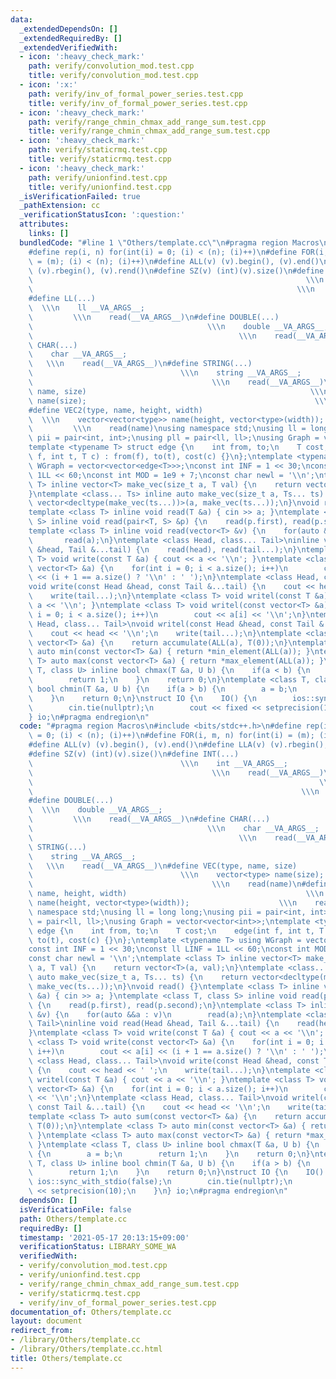 ```yaml
---
data:
  _extendedDependsOn: []
  _extendedRequiredBy: []
  _extendedVerifiedWith:
  - icon: ':heavy_check_mark:'
    path: verify/convolution_mod.test.cpp
    title: verify/convolution_mod.test.cpp
  - icon: ':x:'
    path: verify/inv_of_formal_power_series.test.cpp
    title: verify/inv_of_formal_power_series.test.cpp
  - icon: ':heavy_check_mark:'
    path: verify/range_chmin_chmax_add_range_sum.test.cpp
    title: verify/range_chmin_chmax_add_range_sum.test.cpp
  - icon: ':heavy_check_mark:'
    path: verify/staticrmq.test.cpp
    title: verify/staticrmq.test.cpp
  - icon: ':heavy_check_mark:'
    path: verify/unionfind.test.cpp
    title: verify/unionfind.test.cpp
  _isVerificationFailed: true
  _pathExtension: cc
  _verificationStatusIcon: ':question:'
  attributes:
    links: []
  bundledCode: "#line 1 \"Others/template.cc\"\n#pragma region Macros\n#include <bits/stdc++.h>\n\
    #define rep(i, n) for(int(i) = 0; (i) < (n); (i)++)\n#define FOR(i, m, n) for(int(i)\
    \ = (m); (i) < (n); (i)++)\n#define ALL(v) (v).begin(), (v).end()\n#define LLA(v)\
    \ (v).rbegin(), (v).rend()\n#define SZ(v) (int)(v).size()\n#define INT(...)  \
    \                                                             \\\n    int __VA_ARGS__;\
    \                                                           \\\n    read(__VA_ARGS__)\n\
    #define LL(...)                                                              \
    \  \\\n    ll __VA_ARGS__;                                                   \
    \         \\\n    read(__VA_ARGS__)\n#define DOUBLE(...)                     \
    \                                       \\\n    double __VA_ARGS__;          \
    \                                              \\\n    read(__VA_ARGS__)\n#define\
    \ CHAR(...)                                                              \\\n\
    \    char __VA_ARGS__;                                                       \
    \   \\\n    read(__VA_ARGS__)\n#define STRING(...)                           \
    \                                 \\\n    string __VA_ARGS__;                \
    \                                        \\\n    read(__VA_ARGS__)\n#define VEC(type,\
    \ name, size)                                                  \\\n    vector<type>\
    \ name(size);                                                   \\\n    read(name)\n\
    #define VEC2(type, name, height, width)                                      \
    \  \\\n    vector<vector<type>> name(height, vector<type>(width));           \
    \         \\\n    read(name)\nusing namespace std;\nusing ll = long long;\nusing\
    \ pii = pair<int, int>;\nusing pll = pair<ll, ll>;\nusing Graph = vector<vector<int>>;\n\
    template <typename T> struct edge {\n    int from, to;\n    T cost;\n    edge(int\
    \ f, int t, T c) : from(f), to(t), cost(c) {}\n};\ntemplate <typename T> using\
    \ WGraph = vector<vector<edge<T>>>;\nconst int INF = 1 << 30;\nconst ll LINF =\
    \ 1LL << 60;\nconst int MOD = 1e9 + 7;\nconst char newl = '\\n';\ntemplate <class\
    \ T> inline vector<T> make_vec(size_t a, T val) {\n    return vector<T>(a, val);\n\
    }\ntemplate <class... Ts> inline auto make_vec(size_t a, Ts... ts) {\n    return\
    \ vector<decltype(make_vec(ts...))>(a, make_vec(ts...));\n}\nvoid read() {}\n\
    template <class T> inline void read(T &a) { cin >> a; }\ntemplate <class T, class\
    \ S> inline void read(pair<T, S> &p) {\n    read(p.first), read(p.second);\n}\n\
    template <class T> inline void read(vector<T> &v) {\n    for(auto &&a : v)\n \
    \       read(a);\n}\ntemplate <class Head, class... Tail>\ninline void read(Head\
    \ &head, Tail &...tail) {\n    read(head), read(tail...);\n}\ntemplate <class\
    \ T> void write(const T &a) { cout << a << '\\n'; }\ntemplate <class T> void write(const\
    \ vector<T> &a) {\n    for(int i = 0; i < a.size(); i++)\n        cout << a[i]\
    \ << (i + 1 == a.size() ? '\\n' : ' ');\n}\ntemplate <class Head, class... Tail>\n\
    void write(const Head &head, const Tail &...tail) {\n    cout << head << ' ';\n\
    \    write(tail...);\n}\ntemplate <class T> void writel(const T &a) { cout <<\
    \ a << '\\n'; }\ntemplate <class T> void writel(const vector<T> &a) {\n    for(int\
    \ i = 0; i < a.size(); i++)\n        cout << a[i] << '\\n';\n}\ntemplate <class\
    \ Head, class... Tail>\nvoid writel(const Head &head, const Tail &...tail) {\n\
    \    cout << head << '\\n';\n    write(tail...);\n}\ntemplate <class T> auto sum(const\
    \ vector<T> &a) {\n    return accumulate(ALL(a), T(0));\n}\ntemplate <class T>\
    \ auto min(const vector<T> &a) { return *min_element(ALL(a)); }\ntemplate <class\
    \ T> auto max(const vector<T> &a) { return *max_element(ALL(a)); }\ntemplate <class\
    \ T, class U> inline bool chmax(T &a, U b) {\n    if(a < b) {\n        a = b;\n\
    \        return 1;\n    }\n    return 0;\n}\ntemplate <class T, class U> inline\
    \ bool chmin(T &a, U b) {\n    if(a > b) {\n        a = b;\n        return 1;\n\
    \    }\n    return 0;\n}\nstruct IO {\n    IO() {\n        ios::sync_with_stdio(false);\n\
    \        cin.tie(nullptr);\n        cout << fixed << setprecision(10);\n    }\n\
    } io;\n#pragma endregion\n"
  code: "#pragma region Macros\n#include <bits/stdc++.h>\n#define rep(i, n) for(int(i)\
    \ = 0; (i) < (n); (i)++)\n#define FOR(i, m, n) for(int(i) = (m); (i) < (n); (i)++)\n\
    #define ALL(v) (v).begin(), (v).end()\n#define LLA(v) (v).rbegin(), (v).rend()\n\
    #define SZ(v) (int)(v).size()\n#define INT(...)                              \
    \                                 \\\n    int __VA_ARGS__;                   \
    \                                        \\\n    read(__VA_ARGS__)\n#define LL(...)\
    \                                                                \\\n    ll __VA_ARGS__;\
    \                                                            \\\n    read(__VA_ARGS__)\n\
    #define DOUBLE(...)                                                          \
    \  \\\n    double __VA_ARGS__;                                               \
    \         \\\n    read(__VA_ARGS__)\n#define CHAR(...)                       \
    \                                       \\\n    char __VA_ARGS__;            \
    \                                              \\\n    read(__VA_ARGS__)\n#define\
    \ STRING(...)                                                            \\\n\
    \    string __VA_ARGS__;                                                     \
    \   \\\n    read(__VA_ARGS__)\n#define VEC(type, name, size)                 \
    \                                 \\\n    vector<type> name(size);           \
    \                                        \\\n    read(name)\n#define VEC2(type,\
    \ name, height, width)                                        \\\n    vector<vector<type>>\
    \ name(height, vector<type>(width));                    \\\n    read(name)\nusing\
    \ namespace std;\nusing ll = long long;\nusing pii = pair<int, int>;\nusing pll\
    \ = pair<ll, ll>;\nusing Graph = vector<vector<int>>;\ntemplate <typename T> struct\
    \ edge {\n    int from, to;\n    T cost;\n    edge(int f, int t, T c) : from(f),\
    \ to(t), cost(c) {}\n};\ntemplate <typename T> using WGraph = vector<vector<edge<T>>>;\n\
    const int INF = 1 << 30;\nconst ll LINF = 1LL << 60;\nconst int MOD = 1e9 + 7;\n\
    const char newl = '\\n';\ntemplate <class T> inline vector<T> make_vec(size_t\
    \ a, T val) {\n    return vector<T>(a, val);\n}\ntemplate <class... Ts> inline\
    \ auto make_vec(size_t a, Ts... ts) {\n    return vector<decltype(make_vec(ts...))>(a,\
    \ make_vec(ts...));\n}\nvoid read() {}\ntemplate <class T> inline void read(T\
    \ &a) { cin >> a; }\ntemplate <class T, class S> inline void read(pair<T, S> &p)\
    \ {\n    read(p.first), read(p.second);\n}\ntemplate <class T> inline void read(vector<T>\
    \ &v) {\n    for(auto &&a : v)\n        read(a);\n}\ntemplate <class Head, class...\
    \ Tail>\ninline void read(Head &head, Tail &...tail) {\n    read(head), read(tail...);\n\
    }\ntemplate <class T> void write(const T &a) { cout << a << '\\n'; }\ntemplate\
    \ <class T> void write(const vector<T> &a) {\n    for(int i = 0; i < a.size();\
    \ i++)\n        cout << a[i] << (i + 1 == a.size() ? '\\n' : ' ');\n}\ntemplate\
    \ <class Head, class... Tail>\nvoid write(const Head &head, const Tail &...tail)\
    \ {\n    cout << head << ' ';\n    write(tail...);\n}\ntemplate <class T> void\
    \ writel(const T &a) { cout << a << '\\n'; }\ntemplate <class T> void writel(const\
    \ vector<T> &a) {\n    for(int i = 0; i < a.size(); i++)\n        cout << a[i]\
    \ << '\\n';\n}\ntemplate <class Head, class... Tail>\nvoid writel(const Head &head,\
    \ const Tail &...tail) {\n    cout << head << '\\n';\n    write(tail...);\n}\n\
    template <class T> auto sum(const vector<T> &a) {\n    return accumulate(ALL(a),\
    \ T(0));\n}\ntemplate <class T> auto min(const vector<T> &a) { return *min_element(ALL(a));\
    \ }\ntemplate <class T> auto max(const vector<T> &a) { return *max_element(ALL(a));\
    \ }\ntemplate <class T, class U> inline bool chmax(T &a, U b) {\n    if(a < b)\
    \ {\n        a = b;\n        return 1;\n    }\n    return 0;\n}\ntemplate <class\
    \ T, class U> inline bool chmin(T &a, U b) {\n    if(a > b) {\n        a = b;\n\
    \        return 1;\n    }\n    return 0;\n}\nstruct IO {\n    IO() {\n       \
    \ ios::sync_with_stdio(false);\n        cin.tie(nullptr);\n        cout << fixed\
    \ << setprecision(10);\n    }\n} io;\n#pragma endregion\n"
  dependsOn: []
  isVerificationFile: false
  path: Others/template.cc
  requiredBy: []
  timestamp: '2021-05-17 20:13:15+09:00'
  verificationStatus: LIBRARY_SOME_WA
  verifiedWith:
  - verify/convolution_mod.test.cpp
  - verify/unionfind.test.cpp
  - verify/range_chmin_chmax_add_range_sum.test.cpp
  - verify/staticrmq.test.cpp
  - verify/inv_of_formal_power_series.test.cpp
documentation_of: Others/template.cc
layout: document
redirect_from:
- /library/Others/template.cc
- /library/Others/template.cc.html
title: Others/template.cc
---
```

